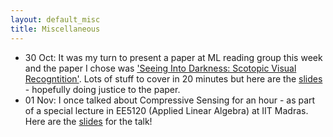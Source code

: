 ```yaml
---
layout: default_misc
title: Miscellaneous
---
```

* 30 Oct: It was my turn to present a paper at ML reading group this week and the paper I chose  was ['Seeing Into Darkness: Scotopic Visual Recogntition'](http://openaccess.thecvf.com/content_cvpr_2017/papers/Chen_Seeing_Into_Darkness_CVPR_2017_paper.pdf). Lots of stuff to cover in 20 minutes but here are the [slides](/SeeingIntoDarkness_MLReadingGroup.pdf) - hopefully doing justice to the paper.
* 01 Nov: I once talked about Compressive Sensing for an hour - as part of a special lecture in EE5120 (Applied Linear Algebra) at IIT Madras. Here are the [slides](/blog/2018-11-1-CS-tutorial) for the talk!